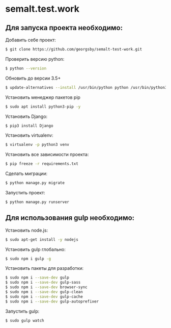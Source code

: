 # semalt.test.work

## Для запуска проекта необходимо:
Добавить себе проект:
```sh
$ git clone https://github.com/georgsby/semalt-test-work.git
```

Проверить версию python:
```sh
$ python --version
```

Обновить до версии 3.5+
```sh
$ update-alternatives --install /usr/bin/python python /usr/bin/python3 1
```
Установить менеджер пакетов pip
```sh
$ sudo apt install python3-pip -y
```
Установить Django:
```sh
$ pip3 install Django
```
Установить virtualenv:
```sh
$ virtualenv -p python3 venv
```
Установить все зависимости проекта:
```sh
$ pip freeze -r requirements.txt
```

Сделать миграции:
```sh
$ python manage.py migrate
```
Запустить проект:
```sh
$ python manage.py runserver
```

## Для использования gulp необходимо:
Установить node.js:
```sh
$ sudo apt-get install -y nodejs
```

Установить gulp глобально:
```sh
$ sudo npm i gulp -g
```
Установить пакеты для разработки:
```sh
$ sudo npm i --save-dev gulp
$ sudo npm i --save-dev gulp-sass
$ sudo npm i --save-dev browser-sync
$ sudo npm i --save-dev gulp-clean
$ sudo npm i --save-dev gulp-cache
$ sudo npm i --save-dev gulp-autoprefixer
```

Запустить gulp:
```sh
$ sudo gulp watch
```
